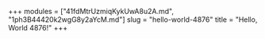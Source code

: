 +++
modules = ["41fdMtrUzmiqKykUwA8u2A.md", "1ph3B44420k2wgG8y2aYcM.md"]
slug = "hello-world-4876"
title = "Hello, World 4876!"
+++
